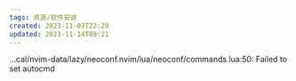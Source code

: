 ```yaml
---
tags: 资源/软件安装
created: 2023-11-03T22:29
updated: 2023-11-14T09:21
---
```

...cal/nvim-data/lazy/neoconf.nvim/lua/neoconf/commands.lua:50: Failed to set autocmd